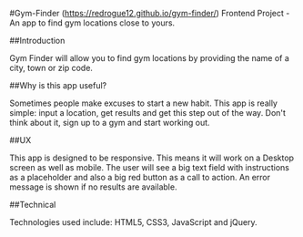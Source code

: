 #Gym-Finder (https://redrogue12.github.io/gym-finder/) Frontend Project -
An app to find gym locations close to yours.

##Introduction 

Gym Finder will allow you to find gym locations by providing
the name of a city, town or zip code. 

##Why is this app useful? 

Sometimes people make excuses to start a new habit. This
app is really simple: input a location, get results and get this step out of the way.
Don't think about it, sign up to a gym and start working out.

##UX

This app is designed to be responsive. This means it will work on a Desktop screen as well as mobile.
The user will see a big text field with instructions as a placeholder and also a big red button as a call
to action. An error message is shown if no results are available.

##Technical

Technologies used include: HTML5, CSS3, JavaScript and jQuery.